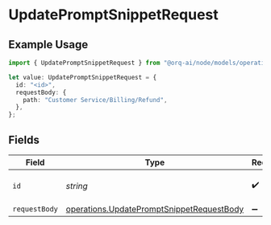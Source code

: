 # UpdatePromptSnippetRequest

## Example Usage

```typescript
import { UpdatePromptSnippetRequest } from "@orq-ai/node/models/operations";

let value: UpdatePromptSnippetRequest = {
  id: "<id>",
  requestBody: {
    path: "Customer Service/Billing/Refund",
  },
};
```

## Fields

| Field                                                                                                  | Type                                                                                                   | Required                                                                                               | Description                                                                                            |
| ------------------------------------------------------------------------------------------------------ | ------------------------------------------------------------------------------------------------------ | ------------------------------------------------------------------------------------------------------ | ------------------------------------------------------------------------------------------------------ |
| `id`                                                                                                   | *string*                                                                                               | :heavy_check_mark:                                                                                     | Unique identifier of the prompt                                                                        |
| `requestBody`                                                                                          | [operations.UpdatePromptSnippetRequestBody](../../models/operations/updatepromptsnippetrequestbody.md) | :heavy_minus_sign:                                                                                     | N/A                                                                                                    |